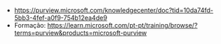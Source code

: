 

- https://purview.microsoft.com/knowledgecenter/doc?tid=10da74fd-5bb3-4fef-a0f9-754b12ea4de9
- Formação: https://learn.microsoft.com/pt-pt/training/browse/?terms=purview&products=microsoft-purview
